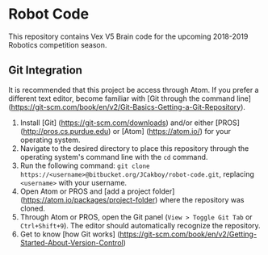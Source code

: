 # Robot Code

This repository contains Vex V5 Brain code for the upcoming 2018-2019 Robotics competition season.

## Git Integration

It is recommended that this project be access through Atom. If you prefer a different text editor, become familiar with [Git through the command line] (https://git-scm.com/book/en/v2/Git-Basics-Getting-a-Git-Repository).

1. Install [Git] (https://git-scm.com/downloads) and/or either [PROS] (http://pros.cs.purdue.edu) or [Atom] (https://atom.io/) for your operating system.
2. Navigate to the desired directory to place this repository through the operating system's command line with the `cd` command.
3. Run the following command: `git clone https://<username>@bitbucket.org/JCakboy/robot-code.git`, replacing `<username>` with your username.
4. Open Atom or PROS and [add a project folder] (https://atom.io/packages/project-folder) where the repository was cloned.
5. Through Atom or PROS, open the Git panel (`View > Toggle Git Tab` or `Ctrl+Shift+9`). The editor should automatically recognize the repository.
6. Get to know [how Git works] (https://git-scm.com/book/en/v2/Getting-Started-About-Version-Control)
